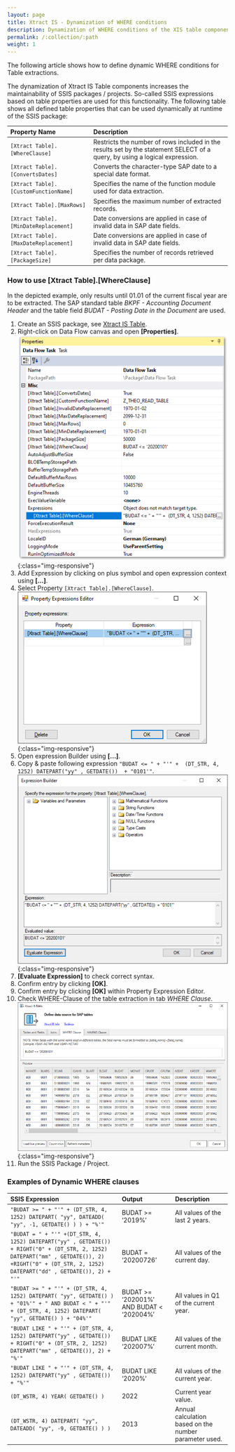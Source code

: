 ```yaml
---
layout: page
title: Xtract IS - Dynamization of WHERE conditions
description: Dynamization of WHERE conditions of the XIS table components
permalink: /:collection/:path
weight: 1
---
```


The following article shows how to define dynamic WHERE conditions for Table extractions.

The dynamization of Xtract IS Table components increases the maintainability of SSIS packages / projects. 
So-called SSIS expressions based on table properties are used for this functionality. 
The following table shows all defined table properties that can be used dynamically at runtime of the SSIS package:


|Property Name|Description|
|:----|:----|
| `[Xtract Table].[WhereClause]`| Restricts the number of rows included in the results set by the statement SELECT of a query, by using a logical expression.|
| `[Xtract Table].[ConvertsDates]`|Converts the character-type SAP date to a special date format.|
| `[Xtract Table].[CustomFunctionName]`| Specifies the name of the function module used for data extraction.|
| `[Xtract Table].[MaxRows]`|Specifies the maximum number of extracted records.|
| `[Xtract Table].[MinDateReplacement]`|Date conversions are applied in case of invalid data in SAP date fields.|
| `[Xtract Table].[MaxDateReplacement]`|Date conversions are applied in case of invalid data in SAP date fields.|
| `[Xtract Table].[PackageSize]`| Specifies the number of records retrieved per data package.|


### How to use [Xtract Table].[WhereClause]

In the depicted example, only results until 01.01 of the current fiscal year are to be extracted. 
The SAP standard table *BKPF - Accounting Document Header* and the table field *BUDAT - Posting Date in the Document* are used. 

1. Create an SSIS package, see [Xtract IS Table](https://help.theobald-software.com/en/xtract-is/table).
2. Right-click on Data Flow canvas and open **[Properties]**.
![data_flow_properties](/img/contents/xis/data_flow_properties_expressions.png){:class="img-responsive"}
3. Add Expression by clicking on plus symbol and open expression context using **[...]**.
4. Select Property `[Xtract Table].[WhereClause]`.
![expression_editor](/img/contents/xis/property_expression_editor.png){:class="img-responsive"}
5. Open expression Builder using **[...]**.
6. Copy & paste following expression `"BUDAT <= " + "'" +  (DT_STR, 4, 1252) DATEPART("yy" , GETDATE())  + "0101'"`.
![expression_builder](/img/contents/xis/expression_builder.png){:class="img-responsive"}
7. **[Evaluate Expression]** to check correct syntax.
8. Confirm entry by clicking **[OK]**.
9. Confirm entry by clicking **[OK]** within Property Expression Editor.
10. Check WHERE-Clause of the table extraction in tab *WHERE Clause*.
![xis-where-condition](/img/contents/xis/xis_where_clause_tab.png){:class="img-responsive"}
11. Run the SSIS Package / Project.


### Examples of Dynamic WHERE clauses

|SSIS Expression|	Output	| Description |
|:----|:----|:----|
|`"BUDAT >= " + "'" + (DT_STR, 4, 1252) DATEPART( "yy", DATEADD( "yy", -1, GETDATE() ) ) + "%'"`|	BUDAT >= ‘2019%’	|All values of the last 2 years. |
|`"BUDAT = " + "'" +(DT_STR, 4, 1252) DATEPART("yy" , GETDATE()) + RIGHT("0" + (DT_STR, 2, 1252) DATEPART("mm" , GETDATE()), 2) +RIGHT("0" + (DT_STR, 2, 1252) DATEPART("dd" , GETDATE()), 2) + "'"`|	BUDAT = ‘20200726’|	All values of the current day.|
|`"BUDAT >= " + "'" + (DT_STR, 4, 1252) DATEPART( "yy", GETDATE() ) + "01%'" + " AND BUDAT < " + "'" + (DT_STR, 4, 1252) DATEPART( "yy", GETDATE() ) + "04%'"`|	BUDAT >= ‘202001%’ AND BUDAT < ‘202004%’|	All values in Q1 of the current year.|
|`"BUDAT LIKE " + "'" + (DT_STR, 4, 1252) DATEPART("yy" , GETDATE()) + RIGHT("0" + (DT_STR, 2, 1252) DATEPART("mm" , GETDATE()), 2) + "%'"`| BUDAT LIKE ‘202007%’	| All values of the current month. |
|`"BUDAT LIKE " + "'" + (DT_STR, 4, 1252) DATEPART("yy" , GETDATE()) + "%'"`|	BUDAT LIKE ‘2020%’	|All values of the current year. |
|`(DT_WSTR, 4) YEAR( GETDATE() )`|	2022	|Current year value. |
|`(DT_WSTR, 4) DATEPART( "yy", DATEADD( "yy", -9, GETDATE() ) )`|	2013	|Annual calculation based on the number parameter used. |
